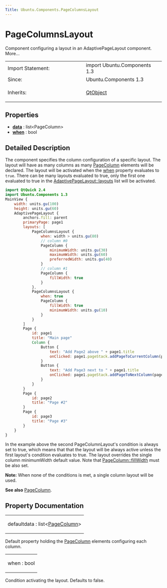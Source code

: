 ```yaml
---
Title: Ubuntu.Components.PageColumnsLayout
---
```

        
PageColumnsLayout
=================

<span class="subtitle"></span>
Component configuring a layout in an AdaptivePageLayout component. More...

<table>
<colgroup>
<col width="50%" />
<col width="50%" />
</colgroup>
<tbody>
<tr class="odd">
<td>Import Statement:</td>
<td>import Ubuntu.Components 1.3</td>
</tr>
<tr class="even">
<td>Since:</td>
<td>Ubuntu.Components 1.3</td>
</tr>
<tr class="odd">
<td>Inherits:</td>
<td><p><a href="../sdk-14.10/QtQml.QtObject.md">QtObject</a></p></td>
</tr>
</tbody>
</table>

<span id="properties"></span>
Properties
----------

-   ****[data](#data-prop)**** : list&lt;PageColumn&gt;
-   ****[when](#when-prop)**** : bool

<span id="details"></span>
Detailed Description
--------------------

The component specifies the column configuration of a specific layout. The layout will have as many columns as many [PageColumn](../Ubuntu.Components.PageColumn.md) elements will be declared. The layout will be activated when the [when](#when-prop) property evaluates to `true`. There can be many layouts evaluated to true, only the first one evaluated to true in the [AdaptivePageLayout::layouts](../Ubuntu.Components.AdaptivePageLayout.md#layouts-prop) list will be activated.

``` qml
import QtQuick 2.4
import Ubuntu.Components 1.3
MainView {
    width: units.gu(100)
    height: units.gu(60)
    AdaptivePageLayout {
        anchors.fill: parent
        primaryPage: page1
        layouts: [
            PageColumnsLayout {
                when: width > units.gu(80)
                // column #0
                PageColumn {
                    minimumWidth: units.gu(30)
                    maximumWidth: units.gu(60)
                    preferredWidth: units.gu(40)
                }
                // column #1
                PageColumn {
                    fillWidth: true
                }
            },
            PageColumnsLayout {
                when: true
                PageColumn {
                    fillWidth: true
                    minimumWidth: units.gu(10)
                }
            }
        ]
        Page {
            id: page1
            title: "Main page"
            Column {
                Button {
                    text: "Add Page2 above " + page1.title
                    onClicked: page1.pageStack.addPageToCurrentColumn(page1, page2)
                }
                Button {
                    text: "Add Page3 next to " + page1.title
                    onClicked: page1.pageStack.addPageToNextColumn(page1, page3)
                }
            }
        }
        Page {
            id: page2
            title: "Page #2"
        }
        Page {
            id: page3
            title: "Page #3"
        }
    }
}
```

In the example above the second PageColumnLayout's condition is always set to true, which means that that the layout will be always active unless the first layout's condition evaluates to true. The layout overrides the single column minimumWidth default value. Note that [PageColumn::fillWidth](../Ubuntu.Components.PageColumn.md#fillWidth-prop) must be also set.

**Note:** When none of the conditions is met, a single column layout will be used.

**See also** [PageColumn](../Ubuntu.Components.PageColumn.md).

Property Documentation
----------------------

<table>
<colgroup>
<col width="100%" />
</colgroup>
<tbody>
<tr class="odd">
<td><p><span id="data-prop"></span><span class="qmldefault">default</span><span class="name">data</span> : <span class="type">list</span>&lt;<span class="type"><a href="Ubuntu.Components.PageColumn.md">PageColumn</a></span>&gt;</p></td>
</tr>
</tbody>
</table>

Default property holding the [PageColumn](../Ubuntu.Components.PageColumn.md) elements configuring each column.

<table>
<colgroup>
<col width="100%" />
</colgroup>
<tbody>
<tr class="odd">
<td><p><span id="when-prop"></span><span class="name">when</span> : <span class="type">bool</span></p></td>
</tr>
</tbody>
</table>

Condition activating the layout. Defaults to false.


